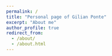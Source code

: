 ```yaml
---
permalink: /
title: "Personal page of Gilian Ponte"
excerpt: "About me"
author_profile: true
redirect_from: 
  - /about/
  - /about.html
---
```

